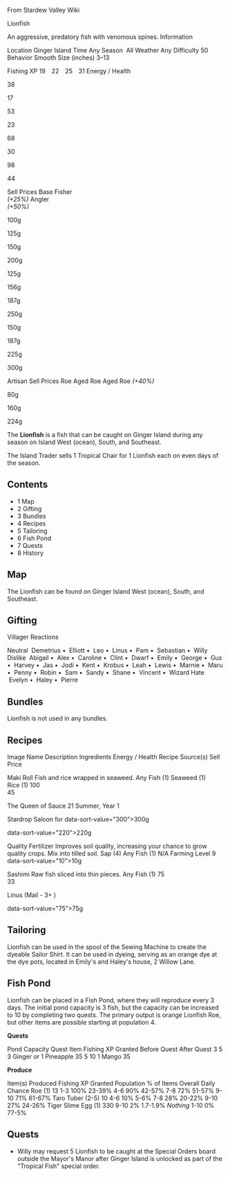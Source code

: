 From Stardew Valley Wiki

Lionfish

An aggressive, predatory fish with venomous spines. Information

Location Ginger Island Time Any Season  All Weather Any Difficulty 50 Behavior Smooth Size (inches) 3–13

Fishing XP 19    22    25    31 Energy / Health

38

17

53

23

68

30

98

44

Sell Prices Base Fisher  
*(+25%)* Angler  
*(+50%)*

100g

125g

150g

200g

125g

156g

187g

250g

150g

187g

225g

300g

Artisan Sell Prices Roe Aged Roe Aged Roe *(+40%)*

80g

160g

224g

The **Lionfish** is a fish that can be caught on Ginger Island during any season on Island West (ocean), South, and Southeast.

The Island Trader sells 1 Tropical Chair for 1 Lionfish each on even days of the season.

## Contents

- 1 Map
- 2 Gifting
- 3 Bundles
- 4 Recipes
- 5 Tailoring
- 6 Fish Pond
- 7 Quests
- 8 History

## Map

The Lionfish can be found on Ginger Island West (ocean), South, and Southeast.

## Gifting

Villager Reactions

Neutral  Demetrius •  Elliott •  Leo •  Linus •  Pam •  Sebastian •  Willy Dislike  Abigail •  Alex •  Caroline •  Clint •  Dwarf •  Emily •  George •  Gus •  Harvey •  Jas •  Jodi •  Kent •  Krobus •  Leah •  Lewis •  Marnie •  Maru •  Penny •  Robin •  Sam •  Sandy •  Shane •  Vincent •  Wizard Hate  Evelyn •  Haley •  Pierre

## Bundles

Lionfish is not used in any bundles.

## Recipes

Image Name Description Ingredients Energy / Health Recipe Source(s) Sell Price

Maki Roll Fish and rice wrapped in seaweed. Any Fish (1) Seaweed (1) Rice (1) 100  
45

The Queen of Sauce 21 Summer, Year 1

Stardrop Saloon for data-sort-value="300"&gt;300g

data-sort-value="220"&gt;220g

Quality Fertilizer Improves soil quality, increasing your chance to grow quality crops. Mix into tilled soil. Sap (4) Any Fish (1) N/A Farming Level 9 data-sort-value="10"&gt;10g

Sashimi Raw fish sliced into thin pieces. Any Fish (1) 75  
33

Linus (Mail - 3+ )

data-sort-value="75"&gt;75g

## Tailoring

Lionfish can be used in the spool of the Sewing Machine to create the dyeable Sailor Shirt. It can be used in dyeing, serving as an orange dye at the dye pots, located in Emily's and Haley's house, 2 Willow Lane.

## Fish Pond

Lionfish can be placed in a Fish Pond, where they will reproduce every 3 days. The initial pond capacity is 3 fish, but the capacity can be increased to 10 by completing two quests. The primary output is orange Lionfish Roe, but other items are possible starting at population 4.

**Quests**

Pond Capacity Quest Item Fishing XP Granted Before Quest After Quest 3 5 3 Ginger or 1 Pineapple 35 5 10 1 Mango 35

**Produce**

Item(s) Produced Fishing XP Granted Population % of Items Overall Daily Chance Roe (1) 13 1-3 100% 23-39% 4-6 90% 42-57% 7-8 72% 51-57% 9-10 71% 61-67% Taro Tuber (2-5) 10 4-6 10% 5-6% 7-8 28% 20-22% 9-10 27% 24-26% Tiger Slime Egg (1) 330 9-10 2% 1.7-1.9% *Nothing* 1-10 0% 77-5%

## Quests

- Willy may request 5 Lionfish to be caught at the Special Orders board outside the Mayor's Manor after Ginger Island is unlocked as part of the "Tropical Fish" special order.